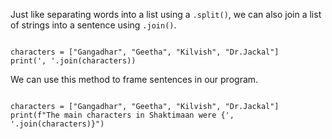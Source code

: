 Just like separating words into a list using a `.split()`, we can also join a list of strings into a sentence using `.join()`.

<codeblock language="python" type="lesson">
<code>
characters = ["Gangadhar", "Geetha", "Kilvish", "Dr.Jackal"]
print(', '.join(characters))
</code>
</codeblock>

We can use this method to frame sentences in our program.

<codeblock language="python" type="lesson">
<code>
characters = ["Gangadhar", "Geetha", "Kilvish", "Dr.Jackal"]
print(f"The main characters in Shaktimaan were {', '.join(characters)}")
</code>
</codeblock>
